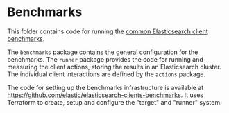 # Benchmarks

This folder contains code for running the [common Elasticsearch client benchmarks](https://clients-benchmarks.elastic.co).

The `benchmarks` package contains the general configuration for the benchmarks. The `runner` package provides the code for running and measuring the client actions, storing the results in an Elasticsearch cluster. The individual client interactions are defined by the `actions` package.

The code for setting up the benchmarks infrastructure is available at
<https://github.com/elastic/elasticsearch-clients-benchmarks>. It uses Terraform to create, setup and configure the "target" and "runner" system.


